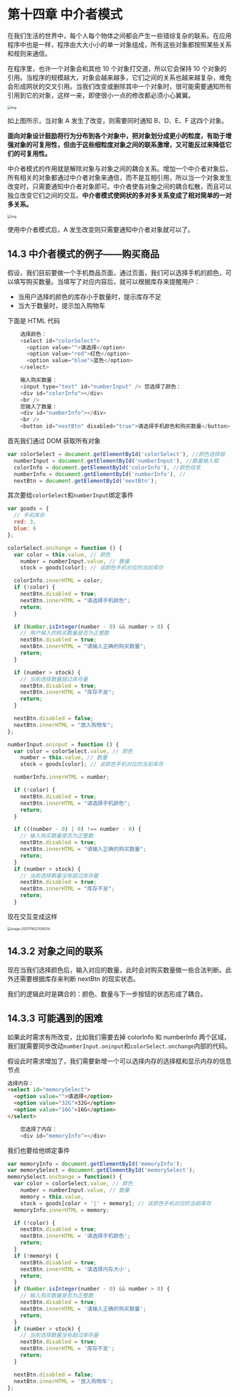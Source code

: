 # 第十四章 中介者模式

在我们生活的世界中，每个人每个物体之间都会产生一些错综复杂的联系。在应用程序中也是一样，程序由大大小小的单一对象组成，所有这些对象都按照某些关系和规则来通信。

在程序里，也许一个对象会和其他 10 个对象打交道，所以它会保持 10 个对象的引用。当程序的规模越大，对象会越来越多，它们之间的关系也越来越复杂，难免会形成网状的交叉引用。当我们改变或删除其中一个对象时，很可能需要通知所有引用到它的对象，这样一来，即使很小一点的修改都必须小心翼翼。

<img src="../assets/epub_27337473_40.jpeg" alt="img" style="zoom:50%;" />

如上图所示，当对象 A 发生了改变，则需要同时通知 B、D、E、F 这四个对象。

**面向对象设计鼓励将行为分布到各个对象中，把对象划分成更小的粒度，有助于增强对象的可复用性，但由于这些细粒度对象之间的联系激增，又可能反过来降低它们的可复用性。**

中介者模式的作用就是解除对象与对象之间的耦合关系。增加一个中介者对象后，所有相关的对象都通过中介者对象来通信，而不是互相引用，所以当一个对象发生改变时，只需要通知中介者对象即可。中介者使各对象之间的耦合松散，而且可以独立改变它们之间的交互。**中介者模式使网状的多对多关系变成了相对简单的一对多关系。**

<img src="../assets/epub_27337473_41.jpeg" alt="img" style="zoom:50%;" />

使用中介者模式后，A 发生改变则只需要通知中介者对象就可以了。

## 14.3 中介者模式的例子——购买商品

假设，我们目前要做一个手机商品页面，通过页面，我们可以选择手机的颜色，可以填写购买数量。当填写了对应内容后，就可以根据库存来提醒用户：

- 当用户选择的颜色的库存小于数量时，提示库存不足
- 当大于数量时，提示加入购物车

下面是 HTML 代码

```js
    选择颜色：
    <select id="colorSelect">
      <option value="">请选择</option>
      <option value="red">红色</option>
      <option value="blue">蓝色</option>
    </select>

    输入购买数量：
    <input type="text" id="numberInput" /> 您选择了颜色：
    <div id="colorInfo"></div>
    <br />
    您输入了数量：
    <div id="numberInfo"></div>
    <br />
    <button id="nextBtn" disabled="true">请选择手机颜色和购买数量</button>
```

首先我们通过 DOM 获取所有对象

```js
var colorSelect = document.getElementById('colorSelect'), //颜色选择框
  numberInput = document.getElementById('numberInput'), //数量输入框
  colorInfo = document.getElementById('colorInfo'), //颜色信息
  numberInfo = document.getElementById('numberInfo'), //
  nextBtn = document.getElementById('nextBtn');
```

其次要给`colorSelect`和`numberInput`绑定事件

```js
var goods = {
  // 手机库存
  red: 3,
  blue: 6
};

colorSelect.onchange = function () {
  var color = this.value, // 颜色
    number = numberInput.value, // 数量
    stock = goods[color]; // 该颜色手机对应的当前库存

  colorInfo.innerHTML = color;
  if (!color) {
    nextBtn.disabled = true;
    nextBtn.innerHTML = "请选择手机颜色";
    return;
  }

  if (Number.isInteger(number - 0) && number > 0) {
    // 用户输入的购买数量是否为正整数
    nextBtn.disabled = true;
    nextBtn.innerHTML = "请输入正确的购买数量";
    return;
  }

  if (number > stock) {
    // 当前选择数量超过库存量
    nextBtn.disabled = true;
    nextBtn.innerHTML = "库存不足";
    return;
  }

  nextBtn.disabled = false;
  nextBtn.innerHTML = "放入购物车";
};

numberInput.oninput = function () {
  var color = colorSelect.value, // 颜色
    number = this.value, // 数量
    stock = goods[color]; // 该颜色手机对应的当前库存

  numberInfo.innerHTML = number;

  if (!color) {
    nextBtn.disabled = true;
    nextBtn.innerHTML = "请选择手机颜色";
    return;
  }

  if (((number - 0) | 0) !== number - 0) {
    // 输入购买数量是否为正整数
    nextBtn.disabled = true;
    nextBtn.innerHTML = "请输入正确的购买数量";
    return;
  }
  if (number > stock) {
    // 当前选择数量没有超过库存量
    nextBtn.disabled = true;
    nextBtn.innerHTML = "库存不足";
    return;
  }
```

现在交互变成这样

<img src="../assets/image-20211116221536314.png" alt="image-20211116221536314" style="zoom:50%;" />

## 14.3.2 对象之间的联系

现在当我们选择颜色后，输入对应的数量，此时会对购买数量做一些合法判断。此外还需要根据库存来判断 nextBtn 的现实状态。

我们的逻辑此时是耦合的：颜色、数量与下一步按钮的状态形成了耦合。

## 14.3.3 可能遇到的困难

如果此时需求有所改变，比如我们需要去掉 colorInfo 和 numberInfo 两个区域，我们就需要同步改动`numberInput.oninput`和`colorSelect.onchange`内部的代码。

假设此时需求增加了，我们需要新增一个可以选择内存的选择框和显示内存的信息节点

```html
选择内存：
<select id="memorySelect">
  <option value="">请选择</option>
  <option value="32G">32G</option>
  <option value="16G">16G</option>
</select>
```

```js
    您选择了内存：
    <div id="memoryInfo"></div>
```

我们也要给他绑定事件

```js
var memoryInfo = document.getElementById('memoryInfo');
var memorySelect = document.getElementById('memorySelect');
memorySelect.onchange = function() {
  var color = colorSelect.value, // 颜色
    number = numberInput.value, // 数量
    memory = this.value,
    stock = goods[color + '|' + memory]; // 该颜色手机对应的当前库存
  memoryInfo.innerHTML = memory;

  if (!color) {
    nextBtn.disabled = true;
    nextBtn.innerHTML = '请选择手机颜色';
    return;
  }
  if (!memory) {
    nextBtn.disabled = true;
    nextBtn.innerHTML = '请选择内存大小';
    return;
  }
  if (Number.isInteger(number - 0) && number > 0) {
    // 输入购买数量是否为正整数
    nextBtn.disabled = true;
    nextBtn.innerHTML = '请输入正确的购买数量';
    return;
  }
  if (number > stock) {
    // 当前选择数量没有超过库存量
    nextBtn.disabled = true;
    nextBtn.innerHTML = '库存不足';
    return;
  }

  nextBtn.disabled = false;
  nextBtn.innerHTML = '放入购物车';
};
```
